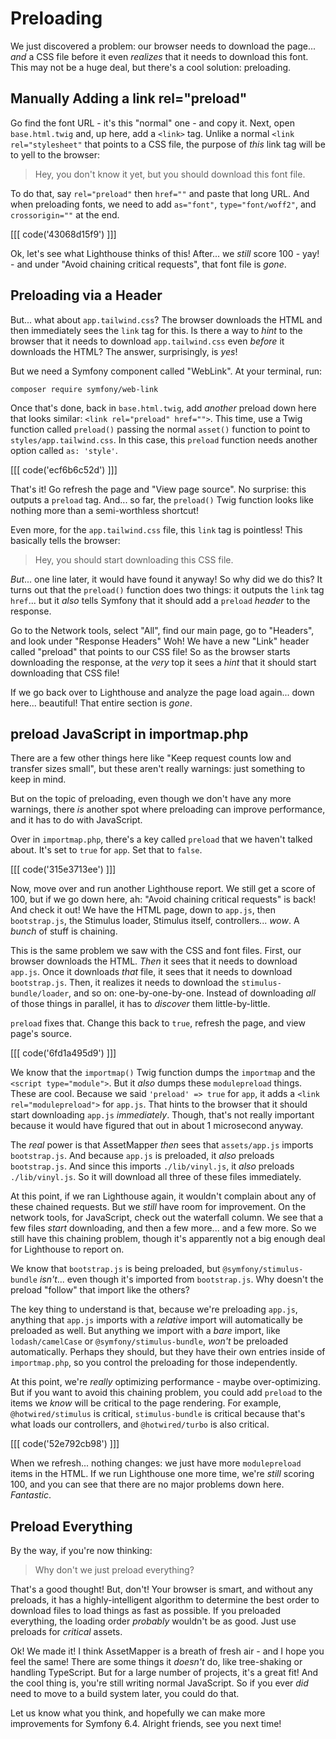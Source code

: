 # Preloading

We just discovered a problem: our browser needs to download the page... *and*
a CSS file before it even *realizes* that it needs to download this font. This
may not be a huge deal, but there's a cool solution: preloading.

## Manually Adding a link rel="preload"

Go find the font URL - it's this "normal" one - and copy it. Next, open
`base.html.twig` and, up here, add a `<link>` tag. Unlike a normal
`<link rel="stylesheet"` that points to a CSS file, the purpose of *this* link
tag will be to yell to the browser:

> Hey, you don't know it yet, but you should download this font file.

To do that, say `rel="preload"` then `href=""` and paste that long URL. And when
preloading fonts, we need to add `as="font"`, `type="font/woff2"`, and
`crossorigin=""` at the end.

[[[ code('43068d15f9') ]]]

Ok, let's see what Lighthouse thinks of this! After... we *still* score 100 -
yay! -  and under "Avoid chaining critical requests", that font file is *gone*.

## Preloading via a Header

But... what about `app.tailwind.css`? The browser downloads the HTML and then
immediately sees the `link` tag for this. Is there a way to *hint* to the browser
that it needs to download `app.tailwind.css` even *before* it downloads the
HTML? The answer, surprisingly, is *yes*!

But we need a Symfony component called "WebLink". At your terminal, run:

```terminal
composer require symfony/web-link
```

Once that's done, back in `base.html.twig`, add *another* preload
down here that looks similar: `<link rel="preload" href="">`. This time,
use a Twig function called `preload()` passing the normal `asset()` function to point
to `styles/app.tailwind.css`. In this case, this `preload` function needs another
option called `as: 'style'`.

[[[ code('ecf6b6c52d') ]]]

That's it! Go refresh the page and "View page source". No surprise: this outputs
a `preload` tag. And... so far, the `preload()` Twig function looks like nothing
more than a semi-worthless shortcut!

Even more, for the `app.tailwind.css` file, this `link` tag is pointless! This
basically tells the browser:

> Hey, you should start downloading this CSS file.

*But*... one line later, it would have found it anyway! So why did we do this?
It turns out that the `preload()` function does two things: it outputs the
`link` tag `href`... but it *also* tells Symfony that it should add a `preload`
*header* to the response.

Go to the Network tools, select "All", find our main page, go to "Headers", and look
under "Response Headers" Woh! We have a new "Link" header called "preload"
that points to our CSS file! So as the browser starts downloading the response,
at the *very* top it sees a *hint* that it should start downloading that CSS file!

If we go back over to Lighthouse and analyze the page load again... down
here... beautiful! That entire section is *gone*.

## preload JavaScript in importmap.php

There are a few other things here like "Keep request counts low and transfer sizes
small", but these aren't really warnings: just something to keep in mind.

But on the topic of preloading, even though we don't have any more warnings,
there *is* another spot where preloading can improve performance, and it has to do
with JavaScript.

Over in `importmap.php`, there's a key called `preload` that we haven't
talked about. It's set to `true` for `app`. Set that to `false`.

[[[ code('315e3713ee') ]]]

Now, move over and run another Lighthouse report. We still get a score of 100, but
if we go down here, ah: "Avoid chaining critical requests" is back! And check it
out! We have the HTML page, down to `app.js`, then `bootstrap.js`, the Stimulus
loader, Stimulus itself, controllers... *wow*. A *bunch* of stuff is chaining.

This is the same problem we saw with the CSS and font files. First, our
browser downloads the HTML. *Then* it sees that it needs to download `app.js`.
Once it downloads *that* file, it sees that it needs to download `bootstrap.js`.
Then, it realizes it needs to download the `stimulus-bundle/loader`, and so on:
one-by-one-by-one. Instead of downloading *all* of those things in parallel,
it has to *discover* them little-by-little.

`preload` fixes that. Change this back to `true`, refresh the page, and view
page's source.

[[[ code('6fd1a495d9') ]]]

We know that the `importmap()` Twig function dumps the `importmap` and the
`<script type="module">`. But it *also* dumps these `modulepreload` things. These
are cool. Because we said `'preload' => true` for `app`, it adds a
`<link rel="modulepreload">` for `app.js`. That hints to the browser that it should
start downloading `app.js` *immediately*. Though, that's not really important because
it would have figured that out in about 1 microsecond anyway.

The *real* power is that AssetMapper *then* sees that `assets/app.js` imports
`bootstrap.js`. And because `app.js` is preloaded, it *also* preloads
`bootstrap.js`. And since this imports `./lib/vinyl.js`, it *also* preloads
`./lib/vinyl.js`. So it will download all three of these files immediately.

At this point, if we ran Lighthouse again, it wouldn't complain about any of these
chained requests. But we *still* have room for improvement. On the network tools,
for JavaScript, check out the waterfall column. We see that a few files *start*
downloading, and then a few more... and a few more. So we still have this chaining
problem, though it's apparently not a big enough deal for Lighthouse to report on.

We know that `bootstrap.js` is being preloaded, but
`@symfony/stimulus-bundle` *isn't*... even though it's imported from
`bootstrap.js`. Why doesn't the preload "follow" that import like the others?

The key thing to understand is that, because we're preloading `app.js`, anything
that `app.js` imports with a *relative* import will automatically be preloaded as
well. But anything we import with a *bare* import, like `lodash/camelCase` or
`@symfony/stimulus-bundle`, *won't* be preloaded automatically. Perhaps they should,
but they have their own entries inside of `importmap.php`, so you control the
preloading for those independently.

At this point, we're *really* optimizing performance - maybe over-optimizing. But
if you want to avoid this chaining problem, you could add `preload` to the items
we *know* will be critical to the page rendering. For example, `@hotwired/stimulus`
is critical, `stimulus-bundle` is critical because that's what loads our controllers,
and `@hotwired/turbo` is also critical.

[[[ code('52e792cb98') ]]]

When we refresh... nothing changes: we just have more `modulepreload` items in the
HTML. If we run Lighthouse one more time, we're *still* scoring 100, and you can
see that there are no major problems down here. *Fantastic*.

## Preload Everything

By the way, if you're now thinking:

> Why don't we just preload everything?

That's a good thought! But, don't! Your browser is smart, and without any preloads,
it has a highly-intelligent algorithm to determine the best order to download files
to load things as fast as possible. If you preloaded everything, the loading
order *probably* wouldn't be as good. Just use preloads for *critical* assets.

Ok! We made it! I think AssetMapper is a breath of fresh air - and I hope you
feel the same! There are some things it *doesn't* do, like tree-shaking or handling
TypeScript. But for a large number of projects, it's a great fit! And the
cool thing is, you're still writing normal JavaScript. So if you ever *did* need to
move to a build system later, you could do that.

Let us know what you think, and hopefully we can make more improvements for
Symfony 6.4. Alright friends, see you next time!
